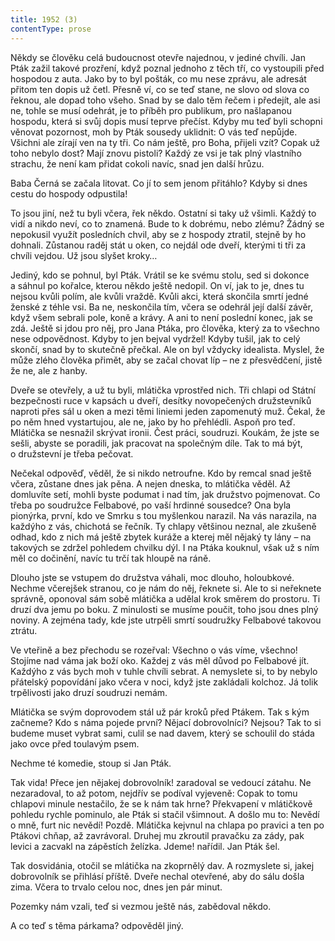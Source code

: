 ```yaml
---
title: 1952 (3)
contentType: prose
---
```


Někdy se člověku celá budoucnost otevře najednou, v jediné chvíli. Jan Pták zažil takové prozření, když poznal jednoho z těch tří, co vystoupili před hospodou z auta. Jako by to byl pošták, co mu nese zprávu, ale adresát přitom ten dopis už četl. Přesně ví, co se teď stane, ne slovo od slova co řeknou, ale dopad toho všeho. Snad by se dalo těm řečem i předejít, ale asi ne, tohle se musí odehrát, je to příběh pro publikum, pro našlapanou hospodu, která si svůj dopis musí teprve přečíst. Kdyby mu teď byli schopni věnovat pozornost, moh by Pták sousedy uklidnit: O vás teď nepůjde. Všichni ale zírají ven na ty tři. Co nám ještě, pro Boha, přijeli vzít? Copak už toho nebylo dost? Mají znovu pistoli? Každý ze vsi je tak plný vlastního strachu, že není kam přidat cokoli navíc, snad jen další hrůzu.

Baba Černá se začala litovat. Co jí to sem jenom přitáhlo? Kdyby si dnes cestu do hospody odpustila!

To jsou jiní, než tu byli včera, řek někdo. Ostatní si taky už všimli. Každý to vidí a nikdo neví, co to znamená. Bude to k dobrému, nebo zlému? Žádný se nepokusil využít posledních chvil, aby se z hospody ztratil, stejně by ho dohnali. Zůstanou raděj stát u oken, co nejdál ode dveří, kterými ti tři za chvíli vejdou. Už jsou slyšet kroky…

Jediný, kdo se pohnul, byl Pták. Vrátil se ke svému stolu, sed si dokonce a sáhnul po kořalce, kterou někdo ještě nedopil. On ví, jak to je, dnes tu nejsou kvůli polím, ale kvůli vraždě. Kvůli akci, která skončila smrtí jedné ženské z téhle vsi. Ba ne, neskončila tím, včera se odehrál její další závěr, když všem sebrali pole, koně a krávy. A ani to není poslední konec, jak se zdá. Ještě si jdou pro něj, pro Jana Ptáka, pro člověka, který za to všechno nese odpovědnost. Kdyby to jen bejval vydržel! Kdyby tušil, jak to celý skončí, snad by to skutečně přečkal. Ale on byl vždycky idealista. Myslel, že může zlého člověka přimět, aby se začal chovat líp – ne z přesvědčení, jistě že ne, ale z hanby.

Dveře se otevřely, a už tu byli, mlátička vprostřed nich. Tři chlapi od Státní bezpečnosti ruce v kapsách u dveří, desítky novopečených družstevníků naproti přes sál u oken a mezi těmi liniemi jeden zapomenutý muž. Čekal, že po něm hned vystartujou, ale ne, jako by ho přehlédli. Aspoň pro teď. Mlátička se nesnažil skrývat ironii. Čest práci, soudruzi. Koukám, že jste se sešli, abyste se poradili, jak pracovat na společným díle. Tak to má být, o družstevní je třeba pečovat.

Nečekal odpověď, věděl, že si nikdo netroufne. Kdo by remcal snad ještě včera, zůstane dnes jak pěna. A nejen dneska, to mlátička věděl. Až domluvíte setí, mohli byste podumat i nad tím, jak družstvo pojmenovat. Co třeba po soudružce Felbabové, po vaší hrdinné sousedce? Ona byla pionýrka, první, kdo ve Smrku s tou myšlenkou narazil. Na vás narazila, na každýho z vás, chichotá se řečník. Ty chlapy většinou neznal, ale zkušeně odhad, kdo z nich má ještě zbytek kuráže a kterej měl nějaký ty lány – na takových se zdržel pohledem chvilku dýl. I na Ptáka kouknul, však už s ním měl co dočinění, navíc tu trčí tak hloupě na ráně.

Dlouho jste se vstupem do družstva váhali, moc dlouho, holoubkové. Nechme včerejšek stranou, co je nám do něj, řeknete si. Ale to si neřeknete správně, oponoval sám sobě mlátička a udělal krok směrem do prostoru. Ti druzí dva jemu po boku. Z minulosti se musíme poučit, toho jsou dnes plný noviny. A zejména tady, kde jste utrpěli smrtí soudružky Felbabové takovou ztrátu.

Ve vteřině a bez přechodu se rozeřval: Všechno o vás víme, všechno! Stojíme nad váma jak boží oko. Každej z vás měl důvod po Felbabové jít. Každýho z vás bych moh v tuhle chvíli sebrat. A nemyslete si, to by nebylo přátelský popovídání jako včera v noci, když jste zakládali kolchoz. Já tolik trpělivosti jako druzí soudruzi nemám.

Mlátička se svým doprovodem stál už pár kroků před Ptákem. Tak s kým začneme? Kdo s náma pojede první? Nějací dobrovolníci? Nejsou? Tak to si budeme muset vybrat sami, culil se nad davem, který se schoulil do stáda jako ovce před toulavým psem.

Nechme té komedie, stoup si Jan Pták.

Tak vida! Přece jen nějakej dobrovolník! zaradoval se vedoucí zátahu. Ne nezaradoval, to až potom, nejdřív se podíval vyjeveně: Copak to tomu chlapovi minule nestačilo, že se k nám tak hrne? Překvapení v mlátičkově pohledu rychle pominulo, ale Pták si stačil všimnout. A došlo mu to: Nevědí o mně, furt nic nevědí! Pozdě. Mlátička kejvnul na chlapa po pravici a ten po Ptákovi chňap, až zavrávoral. Druhej mu zkroutil pravačku za zády, pak levici a zacvakl na zápěstích želízka. Jdeme! nařídil. Jan Pták šel.

Tak dosvidánia, otočil se mlátička na zkoprnělý dav. A rozmyslete si, jakej dobrovolník se přihlásí příště. Dveře nechal otevřené, aby do sálu došla zima. Včera to trvalo celou noc, dnes jen pár minut.

Pozemky nám vzali, teď si vezmou ještě nás, zabědoval někdo.

A co teď s těma párkama? odpověděl jiný.

